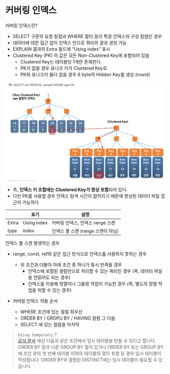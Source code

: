 # 커버링 인덱스

커버링 인덱스란?

* SELECT 구문의 요청 칼럼과 WHERE 필터 등이 특정 인덱스의 구성 칼럼인 경우
* 데이터에 대한 접근 없이 인덱스 만으로 쿼리의 결과 생성 가능
* EXPLAIN 결과의 Extra 필드에 “Using index” 표시
* Clustered Key (PK) 의 값은 모든 Non-Clustered Key에 포함되어 있음
  * Clustered Key는 테이블당 1개만 존재한다.
  * PK가 없을 경우 유니크 키가 Clustered Key로
  * PK와 유니크키 둘다 없을 경우 6 byte의 Hidden Key를 생성 (rowid)

![clusterindex](./images/clusterindex.png)

* 즉, **인덱스 키 조합에는 Clustered Key가 항상 포함**되어 있다.
* 다만 PK를 사용할 경우 인덱스 탐색 시간이 없어지기 때문에 향상된 데이터 파일 접근이 가능하다



|       | 표기        | 설명                               |
|-------|-------------|------------------------------------|
| Extra | Using index | 커버링 인덱스, 인덱스 range 스캔  |
| type  | index       | 인덱스 풀 스캔 (range 스캔이 아님) |

인덱스 풀 스캔 발생하는 경우

* range, const, ref와 같은 접근 방식으로 인덱스를 사용하지 못하는 경우
  * 위 조건과 더불어 아래 조건 중 하나가 동시 만족될 경우
    * 인덱스에 포함된 컬럼만으로 처리할 수 있는 쿼리인 경우 (즉, 데이터 파일을 안읽어도 되는 경우)
    * 인덱스를 이용해 정렬이나 그룹핑 작업이 가능한 경우 (즉, 별도의 정렬 작업을 피할 수 있는 경우)

* 커버링 인덱스 적용 순서
  * WHERE 조건에 있는 컬럼 최우선
  * ORDER BY / GROPU BY / HAVING 컬럼 그 다음
  * SELECT 에 있는 컬럼을 마지막

> ```Using temporary;```?  
> [공식 문서](https://dev.mysql.com/doc/refman/8.0/en/internal-temporary-tables.html) 에선 다음과 같은 조건에서 임시 테이블을 만들 수 있다고 합니다.  
> ORDER BY 절과 다른 GROUP BY 절이 있거나 ORDER BY 또는 GROUP BY에 조인 큐의 첫 번째 테이블 이외의 테이블의 열이 포함 된 경우 임시 테이블이 작성됩니다.
> ORDER BY와 결합된 DISTINCT에는 임시 테이블이 필요할 수 있습니다.
